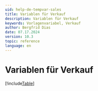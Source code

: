 ```yaml
---
uid: help-de-tempvar-sales
title: Variablen für Verkauf
description: Variablen für Verkauf
keywords: Vorlagenvariabel, Verkauf
author: Bergfrid Dias
date: 07.17.2024
version: 10.3
topic: reference
language: en
---
```


# Variablen für Verkauf

[!include[Table](../../../../../common/includes/variable/table-sales.md)]
